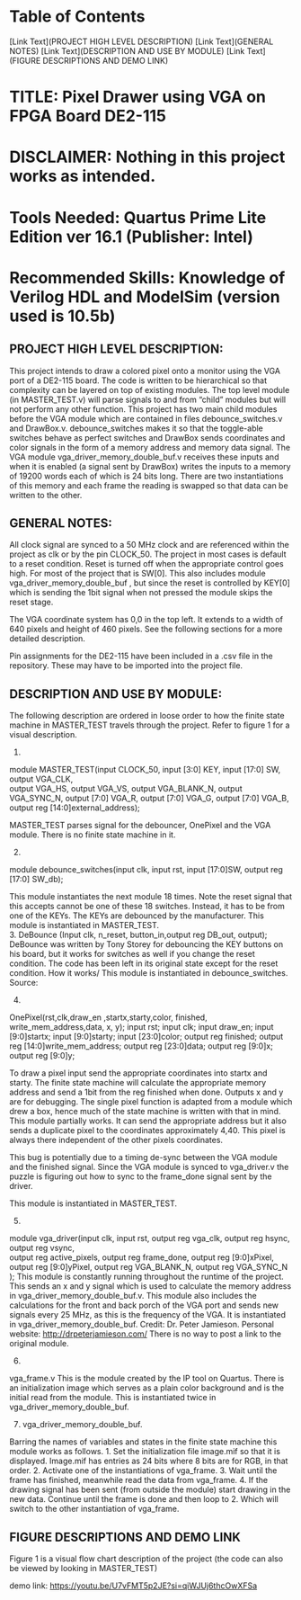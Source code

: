 # Table of Contents

[Link Text](PROJECT HIGH LEVEL DESCRIPTION)
[Link Text](GENERAL NOTES)
[Link Text](DESCRIPTION AND USE BY MODULE)
[Link Text](FIGURE DESCRIPTIONS AND DEMO LINK)


# TITLE: Pixel Drawer using VGA on FPGA Board DE2-115
# DISCLAIMER: Nothing in this project works as intended.
# Tools Needed: Quartus Prime Lite Edition ver 16.1 (Publisher: Intel)
# Recommended Skills: Knowledge of Verilog HDL and ModelSim (version used is 10.5b)

## PROJECT HIGH LEVEL DESCRIPTION: 

This project intends to draw a colored pixel onto a monitor using the VGA port of a DE2-115 board.  The code is written to be hierarchical so that complexity can be layered on top of existing modules. The top level module (in MASTER_TEST.v) will parse signals to and from “child” modules but will not perform any other function. This project has two main child modules before the VGA module which are contained in files debounce_switches.v and DrawBox.v. debounce_switches makes it so that the toggle-able switches behave as perfect switches and DrawBox sends coordinates and color signals in the form of a memory address and memory data signal.  The VGA module vga_driver_memory_double_buf.v receives these inputs and when it is enabled (a signal sent by DrawBox) writes the inputs to a memory of 19200 words each of which is 24 bits long.  There are two instantiations of this memory and each frame the reading is swapped so that data can be written to the other.

## GENERAL NOTES:
 
All clock signal are synced to a 50 MHz clock and are referenced within the project as clk or by the pin CLOCK_50. The project in most cases is default to a reset condition. Reset is turned off when the appropriate control goes high. For most of the project that is SW[0].  This also includes module vga_driver_memory_double_buf , but since the reset is controlled by KEY[0] which is sending the 1bit signal when not pressed the module skips the reset stage.

The VGA coordinate system has 0,0 in the top left. It extends to a width of 640 pixels and height of 460 pixels. See the following sections for a more detailed description.

Pin assignments for the DE2-115 have been included in a .csv file in the repository. These may have to be imported into the project file.

## DESCRIPTION AND USE BY MODULE: 

The following description are ordered in loose order to how the finite state machine in MASTER_TEST travels through the project. Refer to figure 1 for a visual description.

1.
module MASTER_TEST(input  CLOCK_50, input  [3:0]  KEY, input  [17:0] SW, output        VGA_CLK,  
output        VGA_HS, output        VGA_VS, output        VGA_BLANK_N, output        VGA_SYNC_N,
output [7:0]  VGA_R, output [7:0]  VGA_G, output [7:0]  VGA_B, output reg [14:0]external_address);

MASTER_TEST parses signal for the debouncer, OnePixel and the VGA module. There is no finite state machine in it.

2.
module debounce_switches(input clk, input rst, input [17:0]SW,  output reg [17:0] SW_db); 

This module instantiates the next module 18 times. Note the reset signal that this accepts cannot be one of these 18 switches. Instead, it has to be from one of the KEYs. The KEYs are debounced by the manufacturer. This module is instantiated in MASTER_TEST.  
3.
DeBounce (Input clk, n_reset, button_in,output reg DB_out, output);
DeBounce was written by Tony Storey for debouncing the KEY buttons on his board, but it works for switches as well if you change the reset condition. The code has been left in its original state except for the reset condition. How it works/
This module is instantiated in debounce_switches.
Source: 

4.
OnePixel(rst,clk,draw_en ,startx,starty,color, finished, write_mem_address,data, x, y);
input rst; input clk; input draw_en;
input [9:0]startx; input [9:0]starty; input [23:0]color;
output reg finished; output reg [14:0]write_mem_address; output reg [23:0]data;
output reg [9:0]x; output reg [9:0]y;

To draw a pixel input send the appropriate coordinates into startx and starty. The finite state machine will calculate the appropriate memory address and send a 1bit from the reg finished when done.  Outputs x and y are for debugging. The single pixel function is adapted from a module which drew a box, hence much of the state machine is written with that in mind.  This module partially works. It can send the appropriate address but it also sends a duplicate pixel to the coordinates approximately 4,40. This pixel is always there independent of the other pixels coordinates. 

This bug is potentially due to a timing de-sync between the VGA module and the finished signal. Since the VGA module is synced to vga_driver.v the puzzle is figuring out how to sync to the frame_done signal sent by the driver. 

This module is instantiated in MASTER_TEST. 

5. 

module vga_driver(input clk, input rst, output reg vga_clk, output reg hsync, output reg vsync,  
output reg active_pixels, output reg frame_done, output reg [9:0]xPixel, output reg [9:0]yPixel, 
output reg VGA_BLANK_N, output reg VGA_SYNC_N );
This module is constantly running throughout the runtime of the project.  This sends an x and y signal  which is used to calculate the memory address in vga_driver_memory_double_buf.v.  This module also includes the calculations for the front and back porch of the VGA port and sends new signals every 25 MHz, as this is the frequency of the VGA. 
 It is instantiated in vga_driver_memory_double_buf.
Credit: Dr. Peter Jamieson. Personal website: http://drpeterjamieson.com/
There is no way to post a link to the original module.

6. 

vga_frame.v
This is the module created by the IP tool on Quartus. There is an initialization image which serves as a plain color background and is the initial read from the module. This is instantiated twice in vga_driver_memory_double_buf.

7. vga_driver_memory_double_buf.

Barring the names of variables and states in the finite state machine this module works as follows.  1. Set the initialization file image.mif so that it is displayed. Image.mif has entries as 24 bits where 8 bits are for RGB, in that order. 2.  Activate one of the instantiations of vga_frame. 3. Wait until the frame has finished, meanwhile read the data from vga_frame. 4. If the drawing signal has been sent (from outside the module) start drawing in the new data. Continue until the frame is done and then loop to 2. Which will switch to the other instantiation of vga_frame.

## FIGURE DESCRIPTIONS AND DEMO LINK
Figure 1 is a visual flow chart description of the project (the code can also be viewed by looking in MASTER_TEST)

demo link: https://youtu.be/U7vFMT5p2JE?si=qiWJUj6thcOwXFSa
